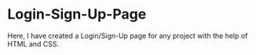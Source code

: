 # Login-Sign-Up-Page
Here, I have created a Login/Sign-Up page for any project with the help of HTML and CSS.
